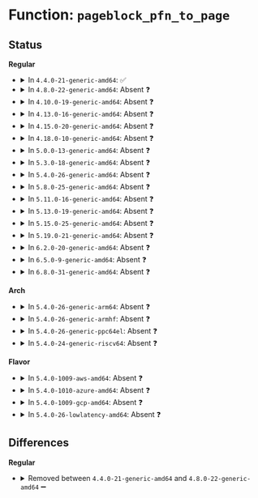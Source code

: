 # Function: <code>pageblock_pfn_to_page</code>

## Status
<b>Regular</b>
<ul>
<li>
<details>
<summary>In <code>4.4.0-21-generic-amd64</code>: ✅</summary>

```c
struct page * pageblock_pfn_to_page(long unsigned int start_pfn, long unsigned int end_pfn, struct zone * zone)
```

```json
{
  "name": "pageblock_pfn_to_page",
  "collision_type": "Unique Static",
  "inline_type": "No",
  "funcs": [
    {
      "addr": 18446744071580634032,
      "name": "pageblock_pfn_to_page",
      "external": false,
      "loc": "mm/compaction.c:91",
      "file": "mm/compaction.c",
      "inline": "seen, unknown",
      "caller_inline": [],
      "caller_func": [
        "mm/compaction.c:compaction_alloc",
        "mm/compaction.c:isolate_freepages_range",
        "mm/compaction.c:isolate_migratepages_range",
        "mm/compaction.c:compact_zone"
      ]
    }
  ],
  "symbols": [
    {
      "addr": 18446744071580634032,
      "name": "pageblock_pfn_to_page",
      "section": ".text",
      "bind": "STB_LOCAL",
      "size": 225
    }
  ]
}
```
</details>
</li>
<li>
<details>
<summary>In <code>4.8.0-22-generic-amd64</code>: Absent ❓</summary>

```json
{
  "name": "pageblock_pfn_to_page",
  "collision_type": "Unique Static",
  "inline_type": "Full",
  "funcs": [
    {
      "addr": 18446744071580750518,
      "name": "pageblock_pfn_to_page",
      "external": false,
      "loc": "mm/internal.h:142",
      "file": "mm/compaction.c",
      "inline": "declared, inlined",
      "caller_inline": [
        "mm/compaction.c:compact_zone",
        "mm/compaction.c:compaction_alloc",
        "mm/compaction.c:isolate_migratepages_range",
        "mm/compaction.c:isolate_freepages_range"
      ],
      "caller_func": []
    }
  ],
  "symbols": []
}
```
</details>
</li>
<li>
<details>
<summary>In <code>4.10.0-19-generic-amd64</code>: Absent ❓</summary>

```json
{
  "name": "pageblock_pfn_to_page",
  "collision_type": "Unique Static",
  "inline_type": "Full",
  "funcs": [
    {
      "addr": 18446744071580816094,
      "name": "pageblock_pfn_to_page",
      "external": false,
      "loc": "mm/internal.h:144",
      "file": "mm/compaction.c",
      "inline": "declared, inlined",
      "caller_inline": [
        "mm/compaction.c:compact_zone",
        "mm/compaction.c:compaction_alloc",
        "mm/compaction.c:isolate_migratepages_range",
        "mm/compaction.c:isolate_freepages_range"
      ],
      "caller_func": []
    }
  ],
  "symbols": []
}
```
</details>
</li>
<li>
<details>
<summary>In <code>4.13.0-16-generic-amd64</code>: Absent ❓</summary>

```json
{
  "name": "pageblock_pfn_to_page",
  "collision_type": "Unique Static",
  "inline_type": "Full",
  "funcs": [
    {
      "addr": 18446744071580855963,
      "name": "pageblock_pfn_to_page",
      "external": false,
      "loc": "mm/internal.h:154",
      "file": "mm/compaction.c",
      "inline": "declared, inlined",
      "caller_inline": [
        "mm/compaction.c:compact_zone",
        "mm/compaction.c:compaction_alloc",
        "mm/compaction.c:isolate_migratepages_range",
        "mm/compaction.c:isolate_freepages_range"
      ],
      "caller_func": []
    }
  ],
  "symbols": []
}
```
</details>
</li>
<li>
<details>
<summary>In <code>4.15.0-20-generic-amd64</code>: Absent ❓</summary>

```json
{
  "name": "pageblock_pfn_to_page",
  "collision_type": "Unique Static",
  "inline_type": "Full",
  "funcs": [
    {
      "addr": 18446744071580946962,
      "name": "pageblock_pfn_to_page",
      "external": false,
      "loc": "mm/internal.h:154",
      "file": "mm/compaction.c",
      "inline": "declared, inlined",
      "caller_inline": [
        "mm/compaction.c:compact_zone",
        "mm/compaction.c:compaction_alloc",
        "mm/compaction.c:isolate_migratepages_range",
        "mm/compaction.c:isolate_freepages_range"
      ],
      "caller_func": []
    }
  ],
  "symbols": []
}
```
</details>
</li>
<li>
<details>
<summary>In <code>4.18.0-10-generic-amd64</code>: Absent ❓</summary>

```json
{
  "name": "pageblock_pfn_to_page",
  "collision_type": "Unique Static",
  "inline_type": "Full",
  "funcs": [
    {
      "addr": 18446744071581083523,
      "name": "pageblock_pfn_to_page",
      "external": false,
      "loc": "mm/internal.h:154",
      "file": "mm/compaction.c",
      "inline": "declared, inlined",
      "caller_inline": [
        "mm/compaction.c:compact_zone",
        "mm/compaction.c:compaction_alloc",
        "mm/compaction.c:isolate_migratepages_range",
        "mm/compaction.c:isolate_freepages_range"
      ],
      "caller_func": []
    }
  ],
  "symbols": []
}
```
</details>
</li>
<li>
<details>
<summary>In <code>5.0.0-13-generic-amd64</code>: Absent ❓</summary>

```json
{
  "name": "pageblock_pfn_to_page",
  "collision_type": "Unique Static",
  "inline_type": "Full",
  "funcs": [
    {
      "addr": 18446744071581161427,
      "name": "pageblock_pfn_to_page",
      "external": false,
      "loc": "mm/internal.h:154",
      "file": "mm/compaction.c",
      "inline": "declared, inlined",
      "caller_inline": [
        "mm/compaction.c:compact_zone",
        "mm/compaction.c:compaction_alloc",
        "mm/compaction.c:isolate_migratepages_range",
        "mm/compaction.c:isolate_freepages_range"
      ],
      "caller_func": []
    }
  ],
  "symbols": []
}
```
</details>
</li>
<li>
<details>
<summary>In <code>5.3.0-18-generic-amd64</code>: Absent ❓</summary>

```json
{
  "name": "pageblock_pfn_to_page",
  "collision_type": "Unique Static",
  "inline_type": "Full",
  "funcs": [
    {
      "addr": 18446744071581230963,
      "name": "pageblock_pfn_to_page",
      "external": false,
      "loc": "mm/internal.h:150",
      "file": "mm/compaction.c",
      "inline": "declared, inlined",
      "caller_inline": [
        "mm/compaction.c:compact_zone",
        "mm/compaction.c:compaction_alloc",
        "mm/compaction.c:isolate_migratepages_range",
        "mm/compaction.c:isolate_freepages_range"
      ],
      "caller_func": []
    }
  ],
  "symbols": []
}
```
</details>
</li>
<li>
<details>
<summary>In <code>5.4.0-26-generic-amd64</code>: Absent ❓</summary>

```json
{
  "name": "pageblock_pfn_to_page",
  "collision_type": "Unique Static",
  "inline_type": "Full",
  "funcs": [
    {
      "addr": 18446744071581289596,
      "name": "pageblock_pfn_to_page",
      "external": false,
      "loc": "mm/internal.h:150",
      "file": "mm/compaction.c",
      "inline": "declared, inlined",
      "caller_inline": [
        "mm/compaction.c:compact_zone",
        "mm/compaction.c:compaction_alloc",
        "mm/compaction.c:isolate_migratepages_range",
        "mm/compaction.c:isolate_freepages_range"
      ],
      "caller_func": []
    }
  ],
  "symbols": []
}
```
</details>
</li>
<li>
<details>
<summary>In <code>5.8.0-25-generic-amd64</code>: Absent ❓</summary>

```json
{
  "name": "pageblock_pfn_to_page",
  "collision_type": "Unique Static",
  "inline_type": "Full",
  "funcs": [
    {
      "addr": 18446744071581479488,
      "name": "pageblock_pfn_to_page",
      "external": false,
      "loc": "mm/internal.h:184",
      "file": "mm/compaction.c",
      "inline": "declared, inlined",
      "caller_inline": [
        "mm/compaction.c:isolate_migratepages",
        "mm/compaction.c:isolate_freepages",
        "mm/compaction.c:fast_isolate_freepages",
        "mm/compaction.c:isolate_migratepages_range",
        "mm/compaction.c:isolate_freepages_range"
      ],
      "caller_func": []
    }
  ],
  "symbols": []
}
```
</details>
</li>
<li>
<details>
<summary>In <code>5.11.0-16-generic-amd64</code>: Absent ❓</summary>

```json
{
  "name": "pageblock_pfn_to_page",
  "collision_type": "Unique Static",
  "inline_type": "Full",
  "funcs": [
    {
      "addr": 18446744071581521056,
      "name": "pageblock_pfn_to_page",
      "external": false,
      "loc": "mm/internal.h:182",
      "file": "mm/compaction.c",
      "inline": "declared, inlined",
      "caller_inline": [
        "mm/compaction.c:isolate_migratepages",
        "mm/compaction.c:isolate_freepages",
        "mm/compaction.c:fast_isolate_freepages",
        "mm/compaction.c:fast_isolate_freepages",
        "mm/compaction.c:isolate_migratepages_range",
        "mm/compaction.c:isolate_freepages_range"
      ],
      "caller_func": []
    }
  ],
  "symbols": []
}
```
</details>
</li>
<li>
<details>
<summary>In <code>5.13.0-19-generic-amd64</code>: Absent ❓</summary>

```json
{
  "name": "pageblock_pfn_to_page",
  "collision_type": "Unique Static",
  "inline_type": "Full",
  "funcs": [
    {
      "addr": 18446744071581541446,
      "name": "pageblock_pfn_to_page",
      "external": false,
      "loc": "mm/internal.h:181",
      "file": "mm/compaction.c",
      "inline": "declared, inlined",
      "caller_inline": [
        "mm/compaction.c:isolate_migratepages",
        "mm/compaction.c:isolate_freepages",
        "mm/compaction.c:isolate_migratepages_range",
        "mm/compaction.c:isolate_freepages_range"
      ],
      "caller_func": []
    }
  ],
  "symbols": []
}
```
</details>
</li>
<li>
<details>
<summary>In <code>5.15.0-25-generic-amd64</code>: Absent ❓</summary>

```json
{
  "name": "pageblock_pfn_to_page",
  "collision_type": "Unique Static",
  "inline_type": "Full",
  "funcs": [
    {
      "addr": 18446744071581801932,
      "name": "pageblock_pfn_to_page",
      "external": false,
      "loc": "mm/internal.h:186",
      "file": "mm/compaction.c",
      "inline": "declared, inlined",
      "caller_inline": [
        "mm/compaction.c:isolate_migratepages",
        "mm/compaction.c:isolate_freepages",
        "mm/compaction.c:isolate_migratepages_range",
        "mm/compaction.c:isolate_freepages_range"
      ],
      "caller_func": []
    }
  ],
  "symbols": []
}
```
</details>
</li>
<li>
<details>
<summary>In <code>5.19.0-21-generic-amd64</code>: Absent ❓</summary>

```json
{
  "name": "pageblock_pfn_to_page",
  "collision_type": "Unique Static",
  "inline_type": "Full",
  "funcs": [
    {
      "addr": 18446744071582194548,
      "name": "pageblock_pfn_to_page",
      "external": false,
      "loc": "mm/internal.h:345",
      "file": "mm/compaction.c",
      "inline": "declared, inlined",
      "caller_inline": [
        "mm/compaction.c:isolate_migratepages",
        "mm/compaction.c:isolate_freepages",
        "mm/compaction.c:isolate_migratepages_range",
        "mm/compaction.c:isolate_freepages_range"
      ],
      "caller_func": []
    }
  ],
  "symbols": []
}
```
</details>
</li>
<li>
<details>
<summary>In <code>6.2.0-20-generic-amd64</code>: Absent ❓</summary>

```json
{
  "name": "pageblock_pfn_to_page",
  "collision_type": "Unique Static",
  "inline_type": "Full",
  "funcs": [
    {
      "addr": 18446744071582681252,
      "name": "pageblock_pfn_to_page",
      "external": false,
      "loc": "mm/internal.h:347",
      "file": "mm/compaction.c",
      "inline": "declared, inlined",
      "caller_inline": [
        "mm/compaction.c:isolate_migratepages",
        "mm/compaction.c:isolate_freepages",
        "mm/compaction.c:isolate_migratepages_range",
        "mm/compaction.c:isolate_freepages_range"
      ],
      "caller_func": []
    }
  ],
  "symbols": []
}
```
</details>
</li>
<li>
<details>
<summary>In <code>6.5.0-9-generic-amd64</code>: Absent ❓</summary>

```json
{
  "name": "pageblock_pfn_to_page",
  "collision_type": "Unique Static",
  "inline_type": "Full",
  "funcs": [
    {
      "addr": 18446744071582890271,
      "name": "pageblock_pfn_to_page",
      "external": false,
      "loc": "mm/internal.h:361",
      "file": "mm/compaction.c",
      "inline": "declared, inlined",
      "caller_inline": [
        "mm/compaction.c:isolate_migratepages",
        "mm/compaction.c:isolate_freepages",
        "mm/compaction.c:fast_isolate_freepages",
        "mm/compaction.c:fast_isolate_freepages",
        "mm/compaction.c:isolate_migratepages_range",
        "mm/compaction.c:isolate_freepages_range"
      ],
      "caller_func": []
    }
  ],
  "symbols": []
}
```
</details>
</li>
<li>
<details>
<summary>In <code>6.8.0-31-generic-amd64</code>: Absent ❓</summary>

```json
{
  "name": "pageblock_pfn_to_page",
  "collision_type": "Unique Static",
  "inline_type": "Full",
  "funcs": [
    {
      "addr": 18446744071583062143,
      "name": "pageblock_pfn_to_page",
      "external": false,
      "loc": "mm/internal.h:378",
      "file": "mm/compaction.c",
      "inline": "declared, inlined",
      "caller_inline": [
        "mm/compaction.c:isolate_migratepages",
        "mm/compaction.c:isolate_freepages",
        "mm/compaction.c:fast_isolate_freepages",
        "mm/compaction.c:fast_isolate_freepages",
        "mm/compaction.c:isolate_migratepages_range",
        "mm/compaction.c:isolate_freepages_range"
      ],
      "caller_func": []
    }
  ],
  "symbols": []
}
```
</details>
</li>
</ul>
<b>Arch</b>
<ul>
<li>
<details>
<summary>In <code>5.4.0-26-generic-arm64</code>: Absent ❓</summary>

```json
{
  "name": "pageblock_pfn_to_page",
  "collision_type": "Unique Static",
  "inline_type": "Full",
  "funcs": [
    {
      "addr": 18446603336492695960,
      "name": "pageblock_pfn_to_page",
      "external": false,
      "loc": "mm/internal.h:150",
      "file": "mm/compaction.c",
      "inline": "declared, inlined",
      "caller_inline": [
        "mm/compaction.c:compact_zone",
        "mm/compaction.c:compaction_alloc",
        "mm/compaction.c:isolate_migratepages_range",
        "mm/compaction.c:isolate_freepages_range"
      ],
      "caller_func": []
    }
  ],
  "symbols": []
}
```
</details>
</li>
<li>
<details>
<summary>In <code>5.4.0-26-generic-armhf</code>: Absent ❓</summary>

```json
{
  "name": "pageblock_pfn_to_page",
  "collision_type": "Unique Static",
  "inline_type": "Full",
  "funcs": [
    {
      "addr": 3226534524,
      "name": "pageblock_pfn_to_page",
      "external": false,
      "loc": "mm/internal.h:150",
      "file": "mm/compaction.c",
      "inline": "declared, inlined",
      "caller_inline": [
        "mm/compaction.c:compact_zone",
        "mm/compaction.c:compact_zone",
        "mm/compaction.c:compaction_alloc",
        "mm/compaction.c:compaction_alloc",
        "mm/compaction.c:isolate_migratepages_range",
        "mm/compaction.c:isolate_migratepages_range",
        "mm/compaction.c:isolate_freepages_range",
        "mm/compaction.c:isolate_freepages_range"
      ],
      "caller_func": []
    }
  ],
  "symbols": []
}
```
</details>
</li>
<li>
<details>
<summary>In <code>5.4.0-26-generic-ppc64el</code>: Absent ❓</summary>

```json
{
  "name": "pageblock_pfn_to_page",
  "collision_type": "Unique Static",
  "inline_type": "Full",
  "funcs": [
    {
      "addr": 13835058055286028708,
      "name": "pageblock_pfn_to_page",
      "external": false,
      "loc": "mm/internal.h:150",
      "file": "mm/compaction.c",
      "inline": "declared, inlined",
      "caller_inline": [
        "mm/compaction.c:compact_zone",
        "mm/compaction.c:compaction_alloc",
        "mm/compaction.c:isolate_migratepages_range",
        "mm/compaction.c:isolate_freepages_range"
      ],
      "caller_func": []
    }
  ],
  "symbols": []
}
```
</details>
</li>
<li>
<details>
<summary>In <code>5.4.0-24-generic-riscv64</code>: Absent ❓</summary>

```json
{
  "name": "pageblock_pfn_to_page",
  "collision_type": "Unique Static",
  "inline_type": "Full",
  "funcs": [
    {
      "addr": 18446743936272697868,
      "name": "pageblock_pfn_to_page",
      "external": false,
      "loc": "mm/internal.h:150",
      "file": "mm/compaction.c",
      "inline": "declared, inlined",
      "caller_inline": [
        "mm/compaction.c:compact_zone",
        "mm/compaction.c:compaction_alloc",
        "mm/compaction.c:isolate_migratepages_range",
        "mm/compaction.c:isolate_freepages_range"
      ],
      "caller_func": []
    }
  ],
  "symbols": []
}
```
</details>
</li>
</ul>
<b>Flavor</b>
<ul>
<li>
<details>
<summary>In <code>5.4.0-1009-aws-amd64</code>: Absent ❓</summary>

```json
{
  "name": "pageblock_pfn_to_page",
  "collision_type": "Unique Static",
  "inline_type": "Full",
  "funcs": [
    {
      "addr": 18446744071581258444,
      "name": "pageblock_pfn_to_page",
      "external": false,
      "loc": "mm/internal.h:150",
      "file": "mm/compaction.c",
      "inline": "declared, inlined",
      "caller_inline": [
        "mm/compaction.c:compact_zone",
        "mm/compaction.c:compaction_alloc",
        "mm/compaction.c:isolate_migratepages_range",
        "mm/compaction.c:isolate_freepages_range"
      ],
      "caller_func": []
    }
  ],
  "symbols": []
}
```
</details>
</li>
<li>
<details>
<summary>In <code>5.4.0-1010-azure-amd64</code>: Absent ❓</summary>

```json
{
  "name": "pageblock_pfn_to_page",
  "collision_type": "Unique Static",
  "inline_type": "Full",
  "funcs": [
    {
      "addr": 18446744071581205100,
      "name": "pageblock_pfn_to_page",
      "external": false,
      "loc": "mm/internal.h:150",
      "file": "mm/compaction.c",
      "inline": "declared, inlined",
      "caller_inline": [
        "mm/compaction.c:compact_zone",
        "mm/compaction.c:compaction_alloc",
        "mm/compaction.c:isolate_migratepages_range",
        "mm/compaction.c:isolate_freepages_range"
      ],
      "caller_func": []
    }
  ],
  "symbols": []
}
```
</details>
</li>
<li>
<details>
<summary>In <code>5.4.0-1009-gcp-amd64</code>: Absent ❓</summary>

```json
{
  "name": "pageblock_pfn_to_page",
  "collision_type": "Unique Static",
  "inline_type": "Full",
  "funcs": [
    {
      "addr": 18446744071581249644,
      "name": "pageblock_pfn_to_page",
      "external": false,
      "loc": "mm/internal.h:150",
      "file": "mm/compaction.c",
      "inline": "declared, inlined",
      "caller_inline": [
        "mm/compaction.c:compact_zone",
        "mm/compaction.c:compaction_alloc",
        "mm/compaction.c:isolate_migratepages_range",
        "mm/compaction.c:isolate_freepages_range"
      ],
      "caller_func": []
    }
  ],
  "symbols": []
}
```
</details>
</li>
<li>
<details>
<summary>In <code>5.4.0-26-lowlatency-amd64</code>: Absent ❓</summary>

```json
{
  "name": "pageblock_pfn_to_page",
  "collision_type": "Unique Static",
  "inline_type": "Full",
  "funcs": [
    {
      "addr": 18446744071581313283,
      "name": "pageblock_pfn_to_page",
      "external": false,
      "loc": "mm/internal.h:150",
      "file": "mm/compaction.c",
      "inline": "declared, inlined",
      "caller_inline": [
        "mm/compaction.c:compact_zone",
        "mm/compaction.c:compaction_alloc",
        "mm/compaction.c:isolate_migratepages_range",
        "mm/compaction.c:isolate_freepages_range"
      ],
      "caller_func": []
    }
  ],
  "symbols": []
}
```
</details>
</li>
</ul>

## Differences
<b>Regular</b>
<ul>
<li>
<details>
<summary>Removed between <code>4.4.0-21-generic-amd64</code> and <code>4.8.0-22-generic-amd64</code> ➖</summary>

```c
struct page * pageblock_pfn_to_page(long unsigned int start_pfn, long unsigned int end_pfn, struct zone * zone)
```
</details>
</li>
</ul>
